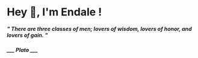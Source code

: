<h1 title="head"> Hey 👋, I'm Endale !</h1>

**<h5><i>" There are three classes of men; lovers of wisdom, lovers of honor, and lovers of gain. "</i></h5>**

*<b>___ Plato ___</b>*

